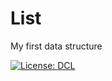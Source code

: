 # List
My first data structure







[![License: DCL](https://img.shields.io/badge/License-DCL-blue.svg)]([https://github.com/Dima201030/your-repo/blob/main/LICENSE.md](https://github.com/Dima201030/List/blob/main/LICENSE.md))

